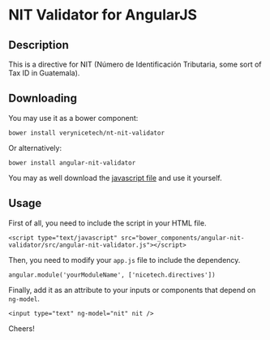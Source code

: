 # NIT Validator for AngularJS

## Description

This is a directive for NIT (Número de Identificación Tributaria, some sort of Tax ID in Guatemala).

## Downloading

You may use it as a bower component:

```
bower install verynicetech/nt-nit-validator
```

Or alternatively:

```
bower install angular-nit-validator
```

You may as well download the [javascript file](src/angular-nit-validator.js) and use it yourself.

## Usage

First of all, you need to include the script in your HTML file.

```
<script type="text/javascript" src="bower_components/angular-nit-validator/src/angular-nit-validator.js"></script>
```

Then, you need to modify your `app.js` file to include the dependency.

```
angular.module('yourModuleName', ['nicetech.directives'])
```

Finally, add it as an attribute to your inputs or components that depend on `ng-model`.

```
<input type="text" ng-model="nit" nit />
```

Cheers!